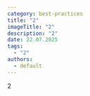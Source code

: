 ```yaml
---
category: best-practices
title: "2"
imageTitle: "2"
description: "2"
date: 22.07.2025
tags:
  - "2"
authors:
  - default
---
```

2
